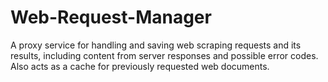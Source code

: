 # Web-Request-Manager
A proxy service for handling and saving web scraping requests and its results, including content from server responses and possible error codes. Also acts as a cache for previously requested web documents.
